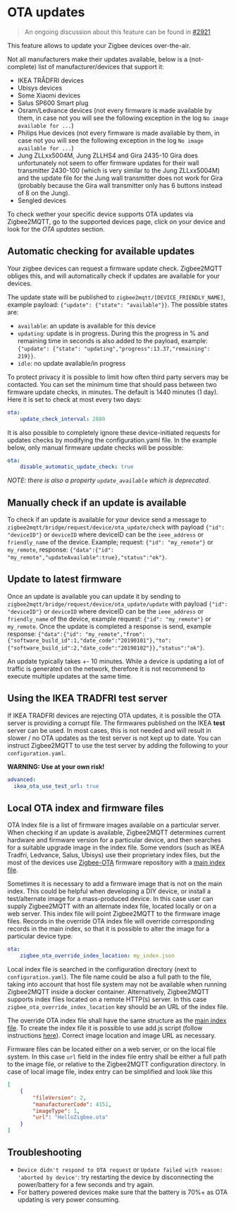 ---
---
# OTA updates

> An ongoing discussion about this feature can be found in [#2921](https://github.com/Koenkk/zigbee2mqtt/issues/2921)

This feature allows to update your Zigbee devices over-the-air.

Not all manufacturers make their updates available, below is a (not-complete) list of manufacturer/devices that support it:
- IKEA TRÅDFRI devices
- Ubisys devices
- Some Xiaomi devices
- Salus SP600 Smart plug
- Osram/Ledvance devices (not every firmware is made available by them, in case not you will see the following exception in the log `No image available for ...`)
- Philips Hue devices (not every firmware is made available by them, in case not you will see the following exception in the log `No image available for ...`)
- Jung ZLLxx5004M, Jung ZLLHS4 and Gira 2435-10
Gira does unfortunately not seem to offer firmware updates for their wall transmitter 2430-100 (which is very similar to the Jung ZLLxx5004M) and the update file for the Jung wall transmitter does not work for Gira (probably because the Gira wall transmitter only has 6 buttons instead of 8 on the Jung).
- Sengled devices

To check wether your specific device supports OTA updates via Zigbee2MQTT, go to the supported devices page, click on your device and look for the *OTA updates* section.

## Automatic checking for available updates
Your zigbee devices can request a firmware update check. Zigbee2MQTT obliges this, and will automatically check if updates are available for your devices.

The update state will be published to `zigbee2mqtt/[DEVICE_FRIENDLY_NAME]`, example payload: `{"update": {"state": "available"}}`.
The possible states are:
- `available`: an update is available for this device
- `updating`: update is in progress. During this the progress in % and remaining time in seconds is also added to the payload, example: `{"update": {"state": "updating","progress":13.37,"remaining": 219}}`.
- `idle`: no update available/in progress

To protect privacy it is possible to limit how often third party servers may be contacted. You can set the minimum time that should pass between two firmware update checks, in minutes. The default is 1440 minutes (1 day). Here it is set to check at most every two days:

```yaml
ota:
    update_check_interval: 2880
```

It is also possible to completely ignore these device-initiated requests for updates checks by modifying the configuration.yaml file. In the example below, only manual firmware update checks will be possible:

```yaml
ota:
    disable_automatic_update_check: true
```


*NOTE: there is also a property `update_available` which is deprecated*.

## Manually check if an update is available
To check if an update is available for your device send a message to `zigbee2mqtt/bridge/request/device/ota_update/check` with payload `{"id": "deviceID"}` or `deviceID` where deviceID can be the `ieee_address` or `friendly_name` of the device. Example; request: `{"id": "my_remote"}` or `my_remote`, response: `{"data":{"id": "my_remote","updateAvailable":true},"status":"ok"}`.

## Update to latest firmware
Once an update is available you can update it by sending to `zigbee2mqtt/bridge/request/device/ota_update/update` with payload `{"id": "deviceID"}` or `deviceID` where deviceID can be the `ieee_address` or `friendly_name` of the device, example request: `{"id": "my_remote"}` or `my_remote`. Once the update is completed a response is send, example response: `{"data":{"id": "my_remote","from":{"software_build_id":1,"date_code":"20190101"},"to":{"software_build_id":2,"date_code":"20190102"}},"status":"ok"}`.

An update typically takes +- 10 minutes. While a device is updating a lot of traffic is generated on the network, therefore it is not recommend to execute multiple updates at the same time.

## Using the IKEA TRADFRI test server
If IKEA TRADFRI devices are rejecting OTA updates, it is possible the OTA server is providing a corrupt file. The firmwares published on the IKEA **test** server can be used. In most cases, this is not needed and will result in slower / no OTA updates as the test server is not kept up to date. You can instruct Zigbee2MQTT to use the test server by adding the following to your `configuration.yaml`.

**WARNING: Use at your own risk!**

```yaml
advanced:
  ikea_ota_use_test_url: true
```

## Local OTA index and firmware files

OTA Index file is a list of firmware images available on a particular server. When checking if an update is available, Zigbee2MQTT determines current hardware and firmware version for a particular device, and then searches for a suitable upgrade image in the index file. Some vendors (such as IKEA Tradfri, Ledvance, Salus, Ubisys) use their proprietary index files, but the most of the devices use [Zigbee-OTA](https://github.com/Koenkk/zigbee-OTA) firmware repository with a [main index file](https://github.com/Koenkk/zigbee-OTA/blob/master/index.json).

Sometimes it is necessary to add a firmware image that is not on the main index. This could be helpful when developing a DIY device, or install a test/alternate image for a mass-produced device. In this case user can supply Zigbee2MQTT with an alternate index file, located locally or on a web server. This index file will point Zigbee2MQTT to the firmware image files. Records in the override OTA index file will override corresponding records in the main index, so that it is possible to alter the image for a particular device type.

```yaml
ota:
    zigbee_ota_override_index_location: my_index.json
```

Local index file is searched in the configuration directory (next to `configuration.yaml`). The file name could be also a full path to the file, taking into account that host file system may not be available when running Zigbee2MQTT inside a docker container. Alternatively, Zigbee2MQTT supports index files located on a remote HTTP(s) server. In this case `zigbee_ota_override_index_location` key should be an URL of the index file.

The override OTA index file shall have the same structure as the [main index file](https://github.com/Koenkk/zigbee-OTA/blob/master/index.json). To create the index file it is possible to use add.js script (follow instructions [here](https://github.com/Koenkk/zigbee-OTA)). Correct image location and image URL as necessary.

Firmware files can be located either on a web server, or on the local file system. In this case `url` field in the index file entry shall be either a full path to the image file, or relative to the Zigbee2MQTT configuration directory. In case of local image file, index entry can be simplified and look like this

```json
[
    {
        "fileVersion": 2,
        "manufacturerCode": 4151,
        "imageType": 1,
        "url": "HelloZigbee.ota"
    }
]
```

## Troubleshooting
- `Device didn't respond to OTA request` or `Update failed with reason: 'aborted by device'`: try restarting the device by disconnecting the power/battery for a few seconds and try again.
- For battery powered devices make sure that the battery is 70%+ as OTA updating is very power consuming.
